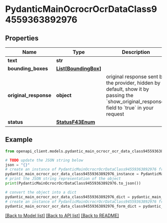 # PydanticMainOcrocrOcrDataClass94559363892976


## Properties

Name | Type | Description | Notes
------------ | ------------- | ------------- | -------------
**text** | **str** |  | 
**bounding_boxes** | [**List[BoundingBox]**](BoundingBox.md) |  | [optional] 
**original_response** | **object** | original response sent by the provider, hidden by default, show it by passing the &#x60;show_original_response&#x60; field to &#x60;true&#x60; in your request | [optional] 
**status** | [**StatusF43Enum**](StatusF43Enum.md) |  | 

## Example

```python
from openapi_client.models.pydantic_main_ocrocr_ocr_data_class94559363892976 import PydanticMainOcrocrOcrDataClass94559363892976

# TODO update the JSON string below
json = "{}"
# create an instance of PydanticMainOcrocrOcrDataClass94559363892976 from a JSON string
pydantic_main_ocrocr_ocr_data_class94559363892976_instance = PydanticMainOcrocrOcrDataClass94559363892976.from_json(json)
# print the JSON string representation of the object
print(PydanticMainOcrocrOcrDataClass94559363892976.to_json())

# convert the object into a dict
pydantic_main_ocrocr_ocr_data_class94559363892976_dict = pydantic_main_ocrocr_ocr_data_class94559363892976_instance.to_dict()
# create an instance of PydanticMainOcrocrOcrDataClass94559363892976 from a dict
pydantic_main_ocrocr_ocr_data_class94559363892976_form_dict = pydantic_main_ocrocr_ocr_data_class94559363892976.from_dict(pydantic_main_ocrocr_ocr_data_class94559363892976_dict)
```
[[Back to Model list]](../README.md#documentation-for-models) [[Back to API list]](../README.md#documentation-for-api-endpoints) [[Back to README]](../README.md)


